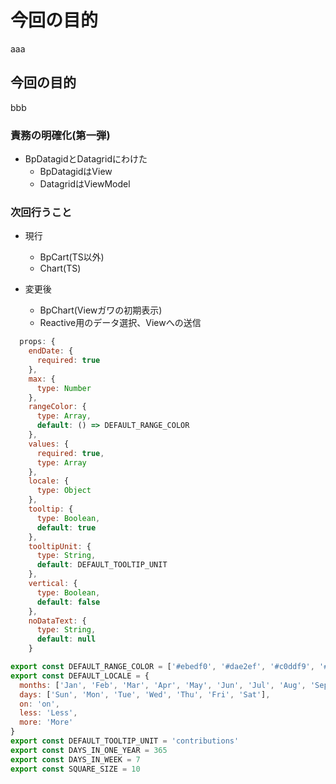 # 今回の目的

aaa

## 今回の目的

bbb

### 責務の明確化(第一弾)

+ BpDatagidとDatagridにわけた
  + BpDatagidはView
  + DatagridはViewModel

### 次回行うこと

+ 現行
  + BpCart(TS以外)
  + Chart(TS)

+ 変更後
  + BpChart(Viewガワの初期表示)
  + Reactive用のデータ選択、Viewへの送信

```javascript
  props: {
    endDate: {
      required: true
    },
    max: {
      type: Number
    },
    rangeColor: {
      type: Array,
      default: () => DEFAULT_RANGE_COLOR
    },
    values: {
      required: true,
      type: Array
    },
    locale: {
      type: Object
    },
    tooltip: {
      type: Boolean,
      default: true
    },
    tooltipUnit: {
      type: String,
      default: DEFAULT_TOOLTIP_UNIT
    },
    vertical: {
      type: Boolean,
      default: false
    },
    noDataText: {
      type: String,
      default: null
    }
```

```javascript
export const DEFAULT_RANGE_COLOR = ['#ebedf0', '#dae2ef', '#c0ddf9', '#73b3f3', '#3886e1', '#17459e']
export const DEFAULT_LOCALE = {
  months: ['Jan', 'Feb', 'Mar', 'Apr', 'May', 'Jun', 'Jul', 'Aug', 'Sep', 'Oct', 'Nov', 'Dec'],
  days: ['Sun', 'Mon', 'Tue', 'Wed', 'Thu', 'Fri', 'Sat'],
  on: 'on',
  less: 'Less',
  more: 'More'
}
export const DEFAULT_TOOLTIP_UNIT = 'contributions'
export const DAYS_IN_ONE_YEAR = 365
export const DAYS_IN_WEEK = 7
export const SQUARE_SIZE = 10
```
